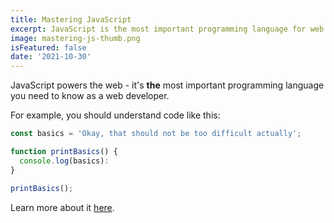```yaml
---
title: Mastering JavaScript
excerpt: JavaScript is the most important programming language for web development. You probably don't know it well enough!
image: mastering-js-thumb.png
isFeatured: false
date: '2021-10-30'
---
```


JavaScript powers the web - it's **the** most important programming language you need to know as a web developer.

For example, you should understand code like this:

```js
const basics = 'Okay, that should not be too difficult actually';

function printBasics() {
  console.log(basics):
}

printBasics();
```

Learn more about it [here](https://academind.com).
                                                                                       